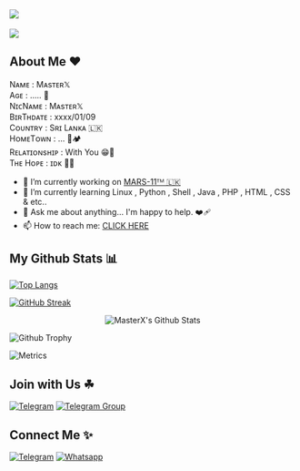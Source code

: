 ## <img src="https://readme-typing-svg.herokuapp.com?size=30&width=500&lines=Hi+There+👋">

<!--
**Dilum125/Dilum125** is a ✨ _special_ ✨ repository because its `README.md` (this file) appears on your GitHub profile.

Here are some ideas to get you started:

- 🔭 I’m currently working on ...
- 🌱 I’m currently learning ...
- 👯 I’m looking to collaborate on ...
- 🤔 I’m looking for help with ...
- 💬 Ask me about ...
- 📫 How to reach me: ...
- 😄 Pronouns: ...
- ⚡ Fun fact: ...
-->
<a href="https://github.com/Dilum125"><img src="https://graph.org/file/8e9bc6647a57eeb73a7db.jpg"></a><br>

## About Me ❤️

<p align="center">

Nᴀᴍᴇ : Mᴀsᴛᴇʀ𝕏<br>
Aɢᴇ : ..... 🌸<br>
NɪᴄNᴀᴍᴇ : Mᴀsᴛᴇʀ𝕏<br>
BɪʀTʜᴅᴀᴛᴇ : xxxx/01/09<br>
Cᴏᴜɴᴛʀʏ : Sʀɪ Lᴀɴᴋᴀ 🇱🇰<br>
HᴏᴍᴇTᴏᴡɴ : ... 👾🏕<br>
Rᴇʟᴀᴛɪᴏɴsʜɪᴘ : With You 😁🌿<br>
Tʜᴇ Hᴏᴘᴇ : ɪᴅᴋ 🤷‍♂<br>

</p>

- 🔭 I’m currently working on <a href="https://t.me/team_mars_11">MARS-11ᵀᴹ 🇱🇰 </a>
- 🌱 I’m currently learning Linux , Python , Shell , Java , PHP , HTML , CSS & etc.. 
- 💬 Ask me about anything... I'm happy to help. ❤️‍🩹
- 📫 How to reach me: <a href="https://t.me/MasterX_0_Bot">CLICK HERE</a>

## My Github Stats 📊

[![Top Langs](https://github-readme-stats.vercel.app/api/top-langs/?username=Dilum125&hide_progress=true)](https://github.com/Dilum125)

[![GitHub Streak](https://github-readme-streak-stats.herokuapp.com?user=Dilum125&theme=black-ice)](https://github.com/Dilum125)

<p align="center">
  <img src="https://github-readme-stats.vercel.app/api?username=Dilum125&show_icons=true&theme=tokyonight" alt="MasterX's Github Stats"></img>
</p>

![Github Trophy](https://github-profile-trophy.vercel.app/?username=Dilum125&theme=darkhub)

![Metrics](https://metrics.lecoq.io/Dilum125?template=classic&base=header%2C%20activity%2C%20community%2C%20repositories%2C%20metadata&base.indepth=false&base.hireable=false&base.skip=false&config.timezone=Asia%2FColombo)

## Join with Us ☘

[![Telegram](https://img.shields.io/badge/TELEGRAM-CHANNEL-red?style=for-the-badge&logo=telegram)](https://t.me/team_mars_11)
[![Telegram Group](https://img.shields.io/badge/TELEGRAM-GROUP-blue?style=for-the-badge&logo=telegram)](https://t.me/TeamMars_11)

## Connect Me ✨️

[![Telegram](https://img.shields.io/badge/TELEGRAM-BOT-blue?style=for-the-badge&logo=telegram)](https://t.me/MasterX_0_Bot)
[![Whatsapp](https://img.shields.io/badge/WHATSAPP-NUMBER-yello?style=for-the-badge&logo=whatsapp)](https://wa.me/+15168644638)
